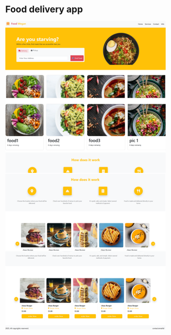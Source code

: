 # Food delivery app

![alt text](image-2.png)
![alt text](image-3.png)
![alt text](image-4.png)
![alt text](image-5.png)